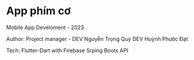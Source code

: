 # App phím cơ
Mobile App Develoment - 2023

Author:
Project manager - DEV Nguyễn Trọng Quý
DEV Huỳnh Phước Đạt

Tech:
Flutter-Dart with Firebase
Srping Boots API
